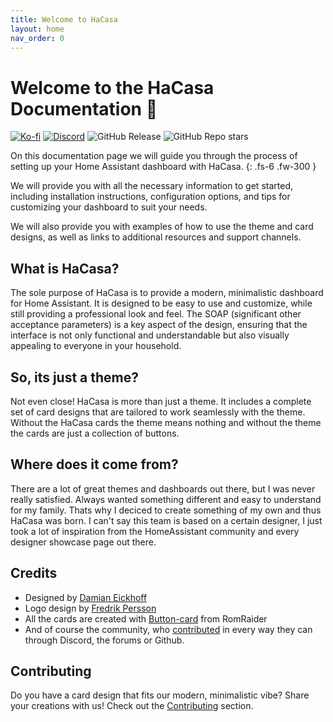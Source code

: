 ```yaml
---
title: Welcome to HaCasa
layout: home
nav_order: 0
---
```


# Welcome to the HaCasa Documentation 💜

[![Ko-fi](https://img.shields.io/badge/support_me_on_ko--fi-F16061?style=for-the-badge&logo=kofi&logoColor=f5f5f5)](https://ko-fi.com/damianeickhoff)
[![Discord](https://img.shields.io/discord/1256323927152660521?style=for-the-badge&logo=discord&logoColor=white&labelColor=%23a3aaf8&label=Chat%20on%20Discord&color=%235966f2)](https://discord.com/invite/9uMs9zCT7d)
![GitHub Release](https://img.shields.io/github/v/release/damianeickhoff/HaCasa?display_name=release&style=for-the-badge&label=Latest%20release&color=%239aaed4)
![GitHub Repo stars](https://img.shields.io/github/stars/damianeickhoff/hacasa?style=for-the-badge&logo=github&label=Github%20Stars&labelColor=%23d4b392&color=%23f9f2e9)

On this documentation page we will guide you through the process of setting up your Home Assistant dashboard with HaCasa. 
{: .fs-6 .fw-300 }

We will provide you with all the necessary information to get started, including installation instructions, configuration options, and tips for customizing your dashboard to suit your needs.

We will also provide you with examples of how to use the theme and card designs, as well as links to additional resources and support channels.

## What is HaCasa?

The sole purpose of HaCasa is to provide a modern, minimalistic dashboard for Home Assistant. It is designed to be easy to use and customize, while still providing a professional look and feel. The SOAP (significant other acceptance parameters) is a key aspect of the design, ensuring that the interface is not only functional and understandable but also visually appealing to everyone in your household.

## So, its just a theme?
Not even close! HaCasa is more than just a theme. It includes a complete set of card designs that are tailored to work seamlessly with the theme. Without the HaCasa cards the theme means nothing and without the theme the cards are just a collection of buttons.

## Where does it come from?
There are a lot of great themes and dashboards out there, but I was never really satisfied. Always wanted something different and easy to understand for my family. Thats why I deciced to create something of my own and thus HaCasa was born.
I can't say this team is based on a certain designer, I just took a lot of inspiration from the HomeAssistant community and every designer showcase page out there.

## Credits
- Designed by [Damian Eickhoff](https://github.com/damianeickhoff)
- Logo design by [Fredrik Persson](https://github.com/fredrikpersson92)
- All the cards are created with [Button-card](https://github.com/custom-cards/button-card) from RomRaider
- And of course the community, who [contributed](https://github.com/damianeickhoff/HaCasa/graphs/contributors) in every way they can through Discord, the forums or Github.

## Contributing
Do you have a card design that fits our modern, minimalistic vibe? Share your creations with us! Check out the [Contributing](#contributing) section.
